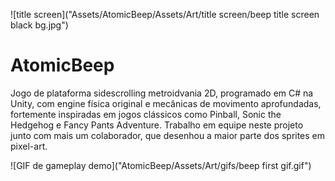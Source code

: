 ![title screen]("Assets/AtomicBeep/Assets/Art/title screen/beep title screen black bg.jpg")
# AtomicBeep
Jogo de plataforma sidescrolling metroidvania 2D, programado em C# na Unity, com engine física original e mecânicas de movimento aprofundadas, fortemente inspiradas em jogos clássicos como Pinball, Sonic the Hedgehog e Fancy Pants Adventure. Trabalho em equipe neste projeto junto com mais um colaborador, que desenhou a maior parte dos sprites em pixel-art.

![GIF de gameplay demo]("AtomicBeep/Assets/Art/gifs/beep first gif.gif")
